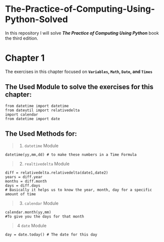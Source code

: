 <h1> The-Practice-of-Computing-Using-Python-Solved </h1>

In this repository I will solve  **_The Practice of Computing Using Python_** book the third edition.


# Chapter 1

The exercises in this chapter focused on <b> `Variables`, `Math`, `Date`, and `Times` </b>

## The Used Module to solve the exercises for this chapter:
```
from datetime import datetime
from dateutil import relativedelta
import calendar
from datetime import date
```

## The Used Methods for:

>1. `datetime` Module
```
datetime(yy,mm,dd) # to make these numbers in a Time Formula
```

>2. `realtivedelta` Module
```
diff = relativedelta.relativedelta(date1,date2)
years = diff.year
months = diff.month
days = diff.days
# Basically it helps us to know the year, month, day for a specific amount of time
```

>3. `calendar` Module
```
calendar.month(yy,mm)
#To give you the days for that month
```

>4 `date` Module
```
day = date.today() # The date for this day
```


